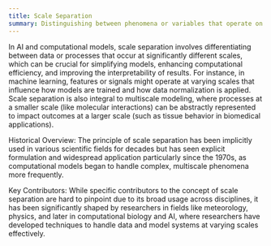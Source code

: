 ```yaml
---
title: Scale Separation
summary: Distinguishing between phenomena or variables that operate on distinctly different magnitudes, time scales, or spatial dimensions.
---
```

In AI and computational models, scale separation involves differentiating between data or processes that occur at significantly different scales, which can be crucial for simplifying models, enhancing computational efficiency, and improving the interpretability of results. For instance, in machine learning, features or signals might operate at varying scales that influence how models are trained and how data normalization is applied. Scale separation is also integral to multiscale modeling, where processes at a smaller scale (like molecular interactions) can be abstractly represented to impact outcomes at a larger scale (such as tissue behavior in biomedical applications).

Historical Overview: The principle of scale separation has been implicitly used in various scientific fields for decades but has seen explicit formulation and widespread application particularly since the 1970s, as computational models began to handle complex, multiscale phenomena more frequently.

Key Contributors: While specific contributors to the concept of scale separation are hard to pinpoint due to its broad usage across disciplines, it has been significantly shaped by researchers in fields like meteorology, physics, and later in computational biology and AI, where researchers have developed techniques to handle data and model systems at varying scales effectively.